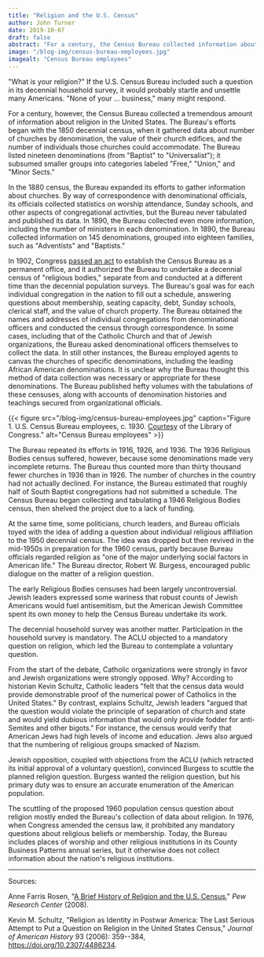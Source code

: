 ```yaml
---
title: "Religion and the U.S. Census"
author: John Turner
date: 2019-10-07
draft: false
abstract: "For a century, the Census Bureau collected information about religion in the United States. Here is how the Bureau's efforts began with the 1850 decennial census, how it expanded to the Censuses of Religious Bodies, and why the religion censuses eventually came to an end in the middle of the twentieth century." 
image: "/blog-img/census-bureau-employees.jpg"
imagealt: "Census Bureau employees"
---
```


"What is your religion?" If the U.S. Census Bureau included such a question in its decennial household survey, it would probably startle and unsettle many Americans. "None of your ... business," many might respond.

For a century, however, the Census Bureau collected a tremendous amount of information about religion in the United States. The Bureau's efforts began with the 1850 decennial census, when it gathered data about number of churches by denomination, the value of their church edifices, and the number of individuals those churches could accommodate. The Bureau listed nineteen denominations (from "Baptist" to "Universalist"); it subsumed smaller groups into categories labeled "Free," "Union," and "Minor Sects."

In the 1880 census, the Bureau expanded its efforts to gather information about churches. By way of correspondence with denominational officials, its officials collected statistics on worship attendance, Sunday schools, and other aspects of congregational activities, but the Bureau never tabulated and published its data. In 1890, the Bureau collected even more information, including the number of ministers in each denomination. In 1890, the Bureau collected information on 145 denominations, grouped into eighteen families, such as "Adventists" and "Baptists."

In 1902, Congress [passed an act](https://www.loc.gov/law/help/statutes-at-large/57th-congress/session-1/c57s1ch139.pdf) to establish the Census Bureau as a permanent office, and it authorized the Bureau to undertake a decennial census of "religious bodies," separate from and conducted at a different time than the decennial population surveys. The Bureau's goal was for each individual congregation in the nation to fill out a schedule, answering questions about membership, seating capacity, debt, Sunday schools, clerical staff, and the value of church property. The Bureau obtained the names and addresses of individual congregations from denominational officers and conducted the census through correspondence. In some cases, including that of the Catholic Church and that of Jewish organizations, the Bureau asked denominational officers themselves to collect the data. In still other instances, the Bureau employed agents to canvas the churches of specific denominations, including the leading African American denominations. It is unclear why the Bureau thought this method of data collection was necessary or appropriate for these denominations. The Bureau published hefty volumes with the tabulations of these censuses, along with accounts of denomination histories and teachings secured from organizational officials.

{{< figure src="/blog-img/census-bureau-employees.jpg" caption="Figure 1. U.S. Census Bureau employees, c. 1930. [Courtesy](https://www.loc.gov/pictures/item/2004671454/) of the Library of Congress." alt="Census Bureau employees" >}}

The Bureau repeated its efforts in 1916, 1926, and 1936. The 1936 Religious Bodies census suffered, however, because some denominations made very incomplete returns. The Bureau thus counted more than thirty thousand fewer churches in 1936 than in 1926. The number of churches in the country had not actually declined. For instance, the Bureau estimated that roughly half of South Baptist congregations had not submitted a schedule. The Census Bureau began collecting and tabulating a 1946 Religious Bodies census, then shelved the project due to a lack of funding.

At the same time, some politicians, church leaders, and Bureau officials toyed with the idea of adding a question about individual religious affiliation to the 1950 decennial census. The idea was dropped but then revived in the mid-1950s in preparation for the 1960 census, partly because Bureau officials regarded religion as "one of the major underlying social factors in American life." The Bureau director, Robert W. Burgess, encouraged public dialogue on the matter of a religion question.

The early Religious Bodies censuses had been largely uncontroversial. Jewish leaders expressed some wariness that robust counts of Jewish Americans would fuel antisemitism, but the American Jewish Committee spent its own money to help the Census Bureau undertake its work.

The decennial household survey was another matter. Participation in the household survey is mandatory. The ACLU objected to a mandatory question on religion, which led the Bureau to contemplate a voluntary question.

From the start of the debate, Catholic organizations were strongly in favor and Jewish organizations were strongly opposed. Why? According to historian Kevin Schultz, Catholic leaders "felt that the census data would provide demonstrable proof of the numerical power of Catholics in the United States." By contrast, explains Schultz, Jewish leaders "argued that the question would violate the principle of separation of church and state and would yield dubious information that would only provide fodder for anti-Semites and other bigots." For instance, the census would verify that American Jews had high levels of income and education. Jews also argued that the numbering of religious groups smacked of Nazism.

Jewish opposition, coupled with objections from the ACLU (which retracted its initial approval of a voluntary question), convinced Burgess to scuttle the planned religion question. Burgess wanted the religion question, but his primary duty was to ensure an accurate enumeration of the American population.

The scuttling of the proposed 1960 population census question about religion mostly ended the Bureau's collection of data about religion. In 1976, when Congress amended the census law, it prohibited any mandatory questions about religious beliefs or membership. Today, the Bureau includes places of worship and other religious institutions in its County Business Patterns annual series, but it otherwise does not collect information about the nation's religious institutions.

------------

Sources:

Anne Farris Rosen, "[A Brief History of Religion and the U.S.
Census](https://www.pewforum.org/2010/01/26/a-brief-history-of-religion-and-the-u-s-census/),"
*Pew Research Center* (2008).

Kevin M. Schultz, "Religion as Identity in Postwar America: The Last
Serious Attempt to Put a Question on Religion in the United States
Census," *Journal of American History* 93 (2006): 359--384, <https://doi.org/10.2307/4486234>.
